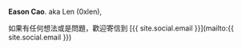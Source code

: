 **Eason Cao**. aka Len (0xlen),

如果有任何想法或是問題，歡迎寄信到 [{{ site.social.email }}](mailto:{{ site.social.email }})
